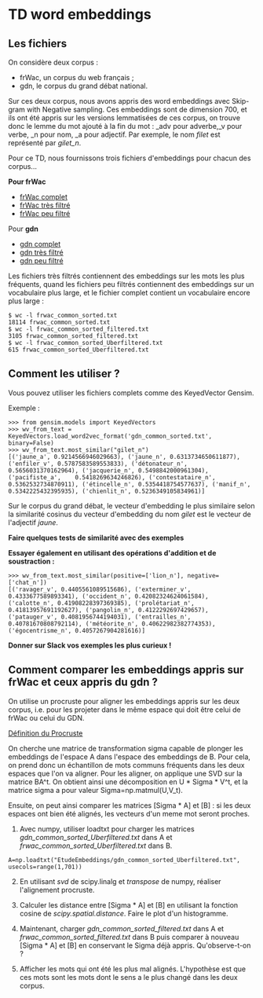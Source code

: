 # TD word embeddings

## Les fichiers

On considère deux corpus : 
- frWac, un corpus du web français ;
- gdn, le corpus du grand débat national.

Sur ces deux corpus, nous avons appris des word embeddings avec Skip-gram with Negative sampling. Ces embeddings sont de dimension 700, et ils ont été appris sur les versions lemmatisées de ces corpus, on trouve donc le lemme du mot ajouté à la fin du mot :
\_adv pour adverbe,\_v pour verbe, \_n pour nom, \_a pour adjectif. Par exemple, le nom *filet* est représenté par *gilet_n*.

Pour ce TD, nous fournissons trois fichiers d'embeddings pour chacun des corpus...

**Pour frWac**
- [frWac complet](frwac_common_sorted.zip)
- [frWac très filtré](frwac_common_sorted_Uberfiltered.txt)
- [frWac peu filtré](frwac_common_sorted_filtered.txt)

Pour **gdn**
- [gdn complet](gdn_common_sorted.zip)
- [gdn très filtré](gdn_common_sorted_Uberfiltered.txt)
- [gdn peu filtré](gdn_common_sorted_filtered.txt)

Les fichiers très filtrés contiennent des embeddings sur les mots les plus fréquents, quand les fichiers peu filtrés contiennent des embeddings sur un vocabulaire plus large, et le fichier complet contient un vocabulaire encore plus large : 
```
$ wc -l frwac_common_sorted.txt 
18114 frwac_common_sorted.txt
$ wc -l frwac_common_sorted_filtered.txt 
3105 frwac_common_sorted_filtered.txt
$ wc -l frwac_common_sorted_Uberfiltered.txt 
615 frwac_common_sorted_Uberfiltered.txt
```

## Comment les utiliser ?

Vous pouvez utiliser les fichiers complets comme des KeyedVector Gensim.

Exemple : 
```
>>> from gensim.models import KeyedVectors
>>> wv_from_text = KeyedVectors.load_word2vec_format('gdn_common_sorted.txt', binary=False)
>>> wv_from_text.most_similar("gilet_n")
[('jaune_a', 0.9214566946029663), ('jaune_n', 0.6313734650611877), ('enfiler_v', 0.5787583589553833), ('détonateur_n', 0.5656031370162964), ('jacquerie_n', 0.5498842000961304), ('pacifiste_a', 	0.5418269634246826), ('contestataire_n', 0.5362532734870911), ('étincelle_n', 0.5354418754577637), ('manif_n', 0.5342225432395935), ('chienlit_n', 0.5236349105834961)]
```
Sur le corpus du grand débat, le vecteur d'embedding le plus similaire selon la similarité cosinus du vecteur d'embedding du nom *gilet* est le vecteur de l'adjectif *jaune*.

**Faire quelques tests de similarité avec des exemples**

**Essayer également en utilisant des opérations d'addition et de soustraction :**
```
>>> wv_from_text.most_similar(positive=['lion_n'], negative=['chat_n'])
[('ravager_v', 0.4405561089515686), ('exterminer_v', 0.4333677589893341), ('occident_n', 0.42082324624061584), ('calotte_n', 0.41908228397369385), ('prolétariat_n', 0.41813957691192627), ('pangolin_n', 0.4122292697429657), ('patauger_v', 0.4081956744194031), ('entrailles_n', 0.40781670808792114), ('météorite_n', 0.40622982382774353), ('égocentrisme_n', 0.4057267904281616)]
```

**Donner sur Slack vos exemples les plus curieux !**

## Comment comparer les embeddings appris sur frWac et ceux appris du gdn ?

On utilise un procruste pour aligner les embeddings appris sur les deux corpus, i.e. pour les projeter dans le même espace qui doit être celui de frWac ou celui du GDN.

[Définition du Procruste](https://en.wikipedia.org/wiki/Orthogonal_Procrustes_problem)

On cherche une matrice de transformation sigma capable de plonger les embeddings de l'espace A dans l'espace des embeddings de B. Pour cela, on prend donc un échantillon de mots communs fréquents dans les deux espaces que l'on va aligner. Pour les aligner, on applique une SVD sur la matrice BA^t. On obtient ainsi une décomposition en U * Sigma * V^t, et la matrice sigma a pour valeur Sigma=np.matmul(U,V_t).

Ensuite, on peut ainsi comparer les matrices [Sigma * A] et [B] : si les deux espaces ont bien été alignés, les vecteurs d'un meme mot seront proches.

1. Avec numpy, utiliser loadtxt pour charger les matrices *gdn_common_sorted_Uberfiltered.txt* dans A et *frwac_common_sorted_Uberfiltered.txt* dans B.
```
A=np.loadtxt("EtudeEmbeddings/gdn_common_sorted_Uberfiltered.txt", usecols=range(1,701))
```

2. En utilisant *svd* de scipy.linalg et *transpose* de numpy, réaliser l'alignement procruste.

3. Calculer les distance entre [Sigma * A] et [B] en utilisant la fonction cosine de *scipy.spatial.distance*. Faire le plot d'un histogramme.

4. Maintenant, charger *gdn_common_sorted_filtered.txt* dans A et *frwac_common_sorted_filtered.txt* dans B puis comparer à nouveau [Sigma * A] et [B] en conservant le Sigma déjà appris. Qu'observe-t-on ?

5. Afficher les mots qui ont été les plus mal alignés. L'hypothèse est que ces mots sont les mots dont le sens a le plus changé dans les deux corpus.
